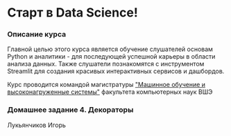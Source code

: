 # Старт в Data Science!

### Описание курса
Главной целью этого курса является обучение слушателей основам Python и аналитики - для последующей успешной карьеры в области анализа данных. Также слушатели познакомятся с инструментом Streamlit для создания красивых интерактивных сервисов и дашбордов.

Курс проводится командой магистратуры ["Машинное обучение и высоконагруженные системы"](https://www.hse.ru/ma/mlds/) факультета компьютерных наук ВШЭ 

### Домашнее задание 4. Декораторы
Лукьянчиков Игорь
